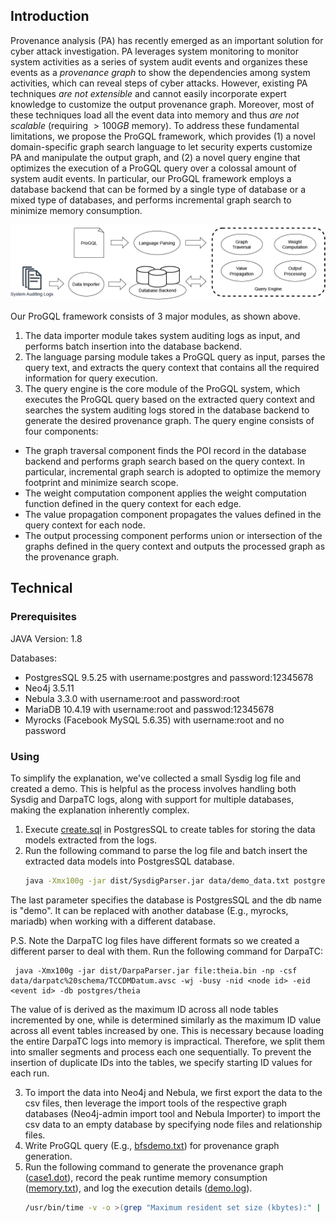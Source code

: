 ## Introduction

Provenance analysis (PA) has recently emerged as an important solution for cyber attack investigation.
PA leverages system monitoring to monitor system activities as a series of system audit events and organizes these events as a *provenance graph* to show the dependencies among system activities, which can reveal steps of cyber attacks. 
However, existing PA techniques *are not extensible* and cannot easily incorporate expert knowledge to customize the output provenance graph.
Moreover, most of these techniques load all the event data into memory and thus *are not scalable* (requiring $>100GB$ memory). 
To address these fundamental limitations, we propose the ProGQL framework, which provides (1) a novel domain-specific graph search language to let security experts customize PA and manipulate the output graph, and (2) a novel query engine that optimizes the execution of a ProGQL query over a colossal amount of system audit events. 
In particular, our ProGQL framework employs a database backend that can be formed by a single type of database or a mixed type of databases, and performs incremental graph search to minimize memory consumption. 

![Framework](figs/ProGQL.png)

Our ProGQL framework consists of 3 major modules, as shown above.
1. The data importer module takes system auditing logs as input, and performs batch insertion into the database backend. 
2. The language parsing module takes a ProGQL query as input, parses the query text, and extracts the query context that contains all the required information for query execution.
3. The query engine is the core module of the ProGQL system, which executes the ProGQL query based on the extracted query context and searches the system auditing logs stored in the database backend to generate the desired provenance graph. 
The query engine consists of four components:
- The graph traversal component finds the POI record in the database backend and performs graph search based on the query context.
In particular, incremental graph search is adopted to optimize the memory footprint and minimize search scope.
- The weight computation component applies the weight computation function defined in the query context for each edge.
- The value propagation component propagates the values defined in the query context for each node.
- The output processing component performs union or intersection of the graphs defined in the query context and outputs the processed graph as the provenance graph.

## Technical

### Prerequisites

JAVA Version: 1.8

Databases:
- PostgresSQL 9.5.25 with username:postgres and password:12345678
- Neo4j 3.5.11
- Nebula 3.3.0 with username:root and password:root
- MariaDB 10.4.19 with username:root and passwod:12345678
- Myrocks (Facebook MySQL 5.6.35) with username:root and no password

### Using
To simplify the explanation, we've collected a small Sysdig log file and created a demo. This is helpful as the process involves handling both Sysdig and DarpaTC logs, along with support for multiple databases, making the explanation inherently complex.

1. Execute [create.sql](db%20scripts/create.sql) in PostgresSQL to create tables for storing the data models extracted from the logs.
2. Run the following command to parse the log file and batch insert the extracted data models into PostgresSQL database.
   ```bash
   java -Xmx100g -jar dist/SysdigParser.jar data/demo_data.txt postgres/demo

  The last parameter specifies the database is PostgresSQL and the db name is "demo". It can be replaced with another database (E.g., myrocks, mariadb) when working with a different database.

  P.S. Note the DarpaTC log files have different formats so we created a different parser to deal with them. Run the following command for DarpaTC:

     java -Xmx100g -jar dist/DarpaParser.jar file:theia.bin -np -csf data/darpatc%20schema/TCCDMDatum.avsc -wj -busy -nid <node id> -eid <event id> -db postgres/theia

   The value of <node id> is derived as the maximum ID across all node tables incremented by one, while <event id> is determined similarly as the maximum ID value across all event tables increased by one. This is necessary because loading the entire DarpaTC logs into memory is impractical. Therefore, we split them into smaller segments and process each one sequentially. To prevent the insertion of duplicate IDs into the tables, we specify starting ID values for each run.

3. To import the data into Neo4j and Nebula, we first export the data to the csv files, then leverage the import tools of the respective graph databases (Neo4j-admin import tool and Nebula Importer) to import the csv data to an empty database by specifying node files and relationship files.
4. Write ProGQL query (E.g., [bfsdemo.txt](Demo/bfsdemo.txt)) for provenance graph generation.
5. Run the following command to generate the provenance graph ([case1.dot](Demo/case1.dot)), record the peak runtime memory consumption ([memory.txt](Demo/memory.txt)), and log the execution details ([demo.log](Demo/demo.log)).
   ```bash
   /usr/bin/time -v -o >(grep "Maximum resident set size (kbytes):" | awk '{print $6}' > demo/memory.txt)   java -Xmx100g -jar dist/ProGQL.jar   -file demo/bfsdemo.txt   -db postgres/demo   -output demo/case1 > demo/demo.log 2>&1
  

